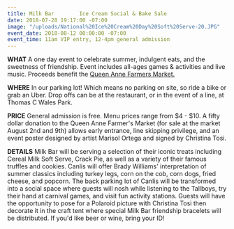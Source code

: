 ```yaml
---
title: Milk Bar        Ice Cream Social & Bake Sale
date: 2018-07-28 19:17:00 -07:00
image: "/uploads/National%20Ice%20Cream%20Day%20Soft%20Serve-20.JPG"
event_date: 2018-08-12 00:00:00 -07:00
event_time: 11am VIP entry, 12-4pm general admission
---
```


**WHAT** A one day event to celebrate summer, indulgent eats, and the sweetness of friendship. Event includes all-ages games & activities and live music. Proceeds benefit the [Queen Anne Farmers Market.](https://qafma.net/)

**WHERE** In our parking lot! Which means no parking on site, so ride a bike or grab an Uber. Drop offs can be at the restaurant, or in the event of a line, at Thomas C Wales Park. 

**PRICE** General admission is free. Menu prices range from $4 - $10. A fifty dollar donation to the Queen Anne Farmer's Market (for sale at the market August 2nd and 9th) allows early entrance, line skipping privilege, and an event poster designed by artist Marisol Ortega and signed by Christina Tosi.

**DETAILS** Milk Bar will be serving a selection of their iconic treats including Cereal Milk Soft Serve, Crack Pie, as well as a variety of their famous truffles and cookies. Canlis will offer Brady Williams' interpretation of summer classics including turkey legs, corn on the cob, corn dogs, fried cheese, and popcorn. The back parking lot of Canlis will be transformed into a social space where guests will nosh while listening to the Tallboys, try their hand at carnival games, and visit fun activity stations. Guests will have the opportunity to pose for a Polaroid picture with Christina Tosi then decorate it in the craft tent where special Milk Bar friendship bracelets will be distributed. If you'd like beer or wine, bring your ID!
